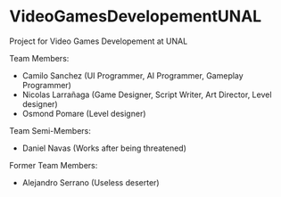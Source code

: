 # VideoGamesDevelopementUNAL
Project for Video Games Developement at UNAL

Team Members:

* Camilo Sanchez (UI Programmer, AI Programmer, Gameplay Programmer)
* Nicolas Larrañaga (Game Designer, Script Writer, Art Director, Level designer)
* Osmond Pomare (Level designer)

Team Semi-Members:

* Daniel Navas (Works after being threatened)

Former Team Members:

* Alejandro Serrano (Useless deserter)